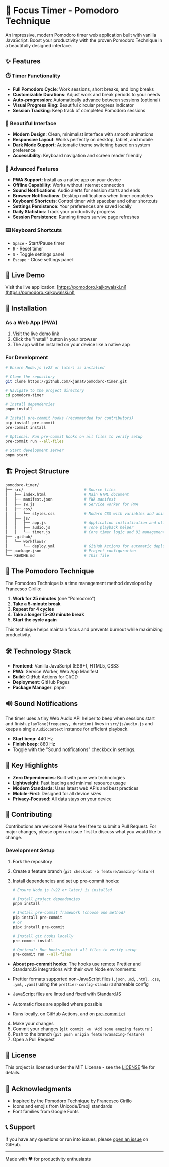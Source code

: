# 🍅 Focus Timer - Pomodoro Technique

An impressive, modern Pomodoro timer web application built with vanilla JavaScript. Boost your productivity with the proven Pomodoro Technique in a beautifully designed interface.

## ✨ Features

### ⏱️ Timer Functionality

- **Full Pomodoro Cycle**: Work sessions, short breaks, and long breaks
- **Customizable Durations**: Adjust work and break periods to your needs
- **Auto-progression**: Automatically advance between sessions (optional)
- **Visual Progress Ring**: Beautiful circular progress indicator
- **Session Tracking**: Keep track of completed Pomodoro sessions

### 🎨 Beautiful Interface

- **Modern Design**: Clean, minimalist interface with smooth animations
- **Responsive Layout**: Works perfectly on desktop, tablet, and mobile
- **Dark Mode Support**: Automatic theme switching based on system preference
- **Accessibility**: Keyboard navigation and screen reader friendly

### 🔧 Advanced Features

- **PWA Support**: Install as a native app on your device
- **Offline Capability**: Works without internet connection
- **Sound Notifications**: Audio alerts for session starts and ends
- **Browser Notifications**: Desktop notifications when timer completes
- **Keyboard Shortcuts**: Control timer with spacebar and other shortcuts
- **Settings Persistence**: Your preferences are saved locally
- **Daily Statistics**: Track your productivity progress
- **Session Persistence**: Running timers survive page refreshes

### ⌨️ Keyboard Shortcuts

- `Space` - Start/Pause timer
- `R` - Reset timer
- `S` - Toggle settings panel
- `Escape` - Close settings panel

## 🚀 Live Demo

Visit the live application: [https://pomodoro.kajkowalski.nl](https://pomodoro.kajkowalski.nl)

## 📱 Installation

### As a Web App (PWA)

1. Visit the live demo link
2. Click the "Install" button in your browser
3. The app will be installed on your device like a native app

### For Development

```bash
# Ensure Node.js (v22 or later) is installed

# Clone the repository
git clone https://github.com/kjanat/pomodoro-timer.git

# Navigate to the project directory
cd pomodoro-timer

# Install dependencies
pnpm install

# Install pre-commit hooks (recommended for contributors)
pip install pre-commit
pre-commit install

# Optional: Run pre-commit hooks on all files to verify setup
pre-commit run --all-files

# Start development server
pnpm start
```

## 🏗️ Project Structure

```sh
pomodoro-timer/
├── src/                           # Source files
│   ├── index.html                 # Main HTML document
│   ├── manifest.json              # PWA manifest
│   ├── sw.js                      # Service worker for PWA
│   ├── css/
│   │   └── styles.css             # Modern CSS with variables and animations
│   ├── js/
│   │   ├── app.js                 # Application initialization and utilities
│   │   ├── audio.js               # Tone playback helper
│   │   └── timer.js               # Core timer logic and UI management
├── .github/
│   └── workflows/
│       └── deploy.yml             # GitHub Actions for automatic deployment
├── package.json                   # Project configuration
└── README.md                      # This file
```

## 🎯 The Pomodoro Technique

The Pomodoro Technique is a time management method developed by Francesco Cirillo:

1. **Work for 25 minutes** (one "Pomodoro")
2. **Take a 5-minute break**
3. **Repeat for 4 cycles**
4. **Take a longer 15-30 minute break**
5. **Start the cycle again**

This technique helps maintain focus and prevents burnout while maximizing productivity.

## 🛠️ Technology Stack

- **Frontend**: Vanilla JavaScript (ES6+), HTML5, CSS3
- **PWA**: Service Worker, Web App Manifest
- **Build**: GitHub Actions for CI/CD
- **Deployment**: GitHub Pages
- **Package Manager**: pnpm

## 🔊 Sound Notifications

The timer uses a tiny Web Audio API helper to beep when sessions start and finish. `playTone(frequency, duration)` lives in `src/js/audio.js` and keeps a single `AudioContext` instance for efficient playback.

- **Start beep**: 440&nbsp;Hz
- **Finish beep**: 880&nbsp;Hz
- Toggle with the "Sound notifications" checkbox in settings.

## 🌟 Key Highlights

- **Zero Dependencies**: Built with pure web technologies
- **Lightweight**: Fast loading and minimal resource usage
- **Modern Standards**: Uses latest web APIs and best practices
- **Mobile-First**: Designed for all device sizes
- **Privacy-Focused**: All data stays on your device

## 🤝 Contributing

Contributions are welcome! Please feel free to submit a Pull Request. For major changes, please open an issue first to discuss what you would like to change.

### Development Setup

1. Fork the repository
2. Create a feature branch (`git checkout -b feature/amazing-feature`)
3. Install dependencies and set up pre-commit hooks:

   ```bash
   # Ensure Node.js (v22 or later) is installed

   # Install project dependencies
   pnpm install

   # Install pre-commit framework (choose one method)
   pip install pre-commit
   # or
   pipx install pre-commit

   # Install git hooks locally
   pre-commit install

   # Optional: Run hooks against all files to verify setup
   pre-commit run --all-files
   ```

- **About pre-commit hooks**: The hooks use remote Prettier and StandardJS integrations with their own Node environments:

- Prettier formats supported non-JavaScript files (`.json`, `.md`, `.html`, `.css`, `.yml`, `.yaml`) using the `prettier-config-standard` shareable config
- JavaScript files are linted and fixed with StandardJS
- Automatic fixes are applied where possible
- Runs locally, on GitHub Actions, and on [pre-commit.ci](https://pre-commit.ci/)

4. Make your changes
5. Commit your changes (`git commit -m 'Add some amazing feature'`)
6. Push to the branch (`git push origin feature/amazing-feature`)
7. Open a Pull Request

## 📄 License

This project is licensed under the MIT License - see the [LICENSE](LICENSE) file for details.

## 🙏 Acknowledgments

- Inspired by the Pomodoro Technique by Francesco Cirillo
- Icons and emojis from Unicode/Emoji standards
- Font families from Google Fonts

## 📞 Support

If you have any questions or run into issues, please [open an issue](https://github.com/kjanat/pomodoro-timer/issues) on GitHub.

---

Made with ❤️ for productivity enthusiasts
